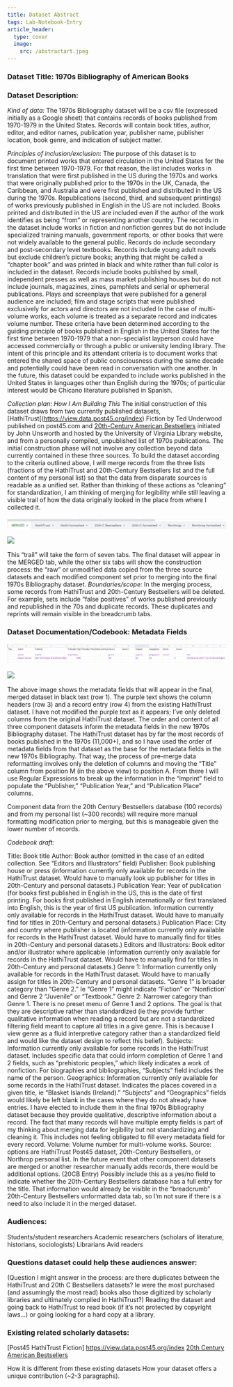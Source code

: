 ```yaml
---
title: Dataset Abstract
tags: Lab-Notebook-Entry
article_header:
  type: cover
  image:
    src: /abstractart.jpeg
---
```


### **Dataset Title: 1970s Bibliography of American Books**

### **Dataset Description:**

*Kind of data:* The 1970s Bibliography dataset will be a csv file (expressed initially as a Google sheet) that contains records of books published from 1970-1979 in the United States. Records will contain book titles, author, editor, and editor names, publication year, publisher name, publisher location, book genre, and indication of subject matter.

*Principles of inclusion/exclusion:* The purpose of this dataset is to document printed works that entered circulation in the United States for the first time between 1970-1979. For that reason, the list includes works in translation that were first published in the US during the 1970s and works that were originally published prior to the 1970s in the UK, Canada, the Caribbean, and Australia and were first published and distributed in the US during the 1970s. Republications (second, third, and subsequent printings) of works previously published in English in the US are not included. Books printed and distributed in the US are included even if the author of the work identifies as being “from” or representing another country.
The records in the dataset include works in fiction and nonfiction genres but do not include specialized training manuals, government reports, or other books that were not widely available to the general public. Records do include secondary and post-secondary level textbooks. Records include young adult novels but exclude children’s picture books; anything that might be called a “chapter book” and was printed in black and white rather than full color is included in the dataset. Records include books published by small, independent presses as well as mass market publishing houses but do not include journals, magazines, zines, pamphlets and serial or ephemeral publications. Plays and screenplays that were published for a general audience are included; film and stage scripts that were published exclusively for actors and directors are not included In the case of multi-volume works, each volume is treated as a separate record and indicates volume number.
These criteria have been determined according to the guiding principle of books published in English in the United States for the first time between 1970-1979 that a non-specialist layperson could have accessed commercially or through a public or university lending library. The intent of this principle and its attendant criteria is to document works that entered the shared space of public consciousness during the same decade and potentially could have been read in conversation with one another. In the future, this dataset could be expanded to include works published in the United States in languages other than English during the 1970s; of particular interest would be Chicano literature published in Spanish.

*Collection plan: How I Am Building This* The initial construction of this dataset draws from two currently published datasets, [HathiTrust[(https://view.data.post45.org/index) Fiction by Ted Underwood published on post45.com and [20th-Century American Bestsellers]( http://bestsellers.lib.virginia.edu/decade/1970) initiated by John Unsworth and hosted by the University of Virginia Library website, and from a personally compiled, unpublished list of 1970s publications. The initial construction phase will not involve any collection beyond data currently contained in these three sources. To build the dataset according to the criteria outlined above, I will merge records from the three lists (fractions of the HathiTrust and 20th-Century Bestsellers list and the full content of my personal list) so that the data from disparate sources is readable as a unified set. Rather than thinking of these actions as “cleaning” for standardization, I am thinking of merging for legibility while still leaving a visible trail of how the data originally looked in the place from where I collected it. 
 
<img class="image" src="tab_screenshot.jpg"/>

![](path-to-image)

This “trail” will take the form of seven tabs. The final dataset will appear in the MERGED tab, while the other six tabs will show the construction process: the “raw” or unmodified data copied from the three source datasets and each modified component set prior to merging into the final 1970s Bibliography dataset. 
*Boundaries/scope:* In the merging process, some records from HathiTrust and 20th-Century Bestsellers will be deleted. For example, sets include “false positives” of works published previously and republished in the 70s and duplicate records. These duplicates and reprints will remain visible in the breadcrumb tabs.
### **Dataset Documentation/Codebook: Metadata Fields**
 
<img class="image" src="metadata_fields.jpg"/>

![](path-to-image)

The above image shows the metadata fields that will appear in the final, merged dataset in black text (row 1). The purple text shows the column headers (row 3) and a record entry (row 4) from the existing HathiTrust dataset. I have not modified the purple text as it appears; I’ve only deleted columns from the original HathiTrust dataset. The order and content of all three component datasets inform the metadata fields in the new 1970s Bibliography dataset. The HathiTrust dataset has by far the most records of books published in the 1970s (11,000+), and so I have used the order of metadata fields from that dataset as the base for the metadata fields in the new 1970s Bibliography. That way, the process of pre-merge data reformatting involves only the deletion of columns and moving the “Title” column from position M (in the above view) to position A. From there I will use Regular Expressions to break up the information in the “imprint” field to populate the “Publisher,” “Publication Year,” and “Publication Place” columns. 

Component data from the 20th Century Bestsellers database (100 records) and from my personal list (~300 records) will require more manual formatting modification prior to merging, but this is manageable given the lower number of records.

*Codebook draft:*

Title: Book title 
Author: Book author (omitted in the case of an edited collection. See “Editors and Illustrators” field)
Publisher: Book publishing house or press (information currently only available for records in the HathiTrust dataset. Would have to manually look up publisher for titles in 20th-Century and personal datasets.)
Publication Year: Year of publication (for books first published in English in the US, this is the date of first printing. For books first published in English internationally or first translated into English, this is the year of first US publication. Information currently only available for records in the HathiTrust dataset. Would have to manually find for titles in 20th-Century and personal datasets.)
Publication Place: City and country where publisher is located (information currently only available for records in the HathiTrust dataset. Would have to manually find for titles in 20th-Century and personal datasets.)
Editors and Illustrators: Book editor and/or illustrator where applicable (information currently only available for records in the HathiTrust dataset. Would have to manually find for titles in 20th-Century and personal datasets.)
Genre 1: Information currently only available for records in the HathiTrust dataset. Would have to manually assign for titles in 20th-Century and personal datasets. “Genre 1” is broader category than “Genre 2.” Ie “Genre 1” might indicate “Fiction” or “Nonfiction’ and Genre 2 “Juvenile” or “Textbook.”
Genre 2: Narrower category than Genre 1. There is no preset menu of Genre 1 and 2 options. The goal is that they are descriptive rather than standardized (ie they provide further qualitative information when reading a record but are not a standardized filtering field meant to capture all titles in a give genre. This is because I view genre as a fluid interpretive category rather than a standardized field and would like the dataset design to reflect this belief).
Subjects: Information currently only available for some records in the HathiTrust dataset. Includes specific data that could inform completion of Genre 1 and 2 fields, such as “prehistoric peoples,” which likely indicates a work of nonfiction. For biographies and bibliographies, “Subjects” field includes the name of the person. 
Geographics: Information currently only available for some records in the HathiTrust dataset. Indicates the places covered in a given title, ie “Blasket Islands (Ireland).” “Subjects” and “Geographics” fields would likely be left blank in the cases where they do not already have entries. I have elected to include them in the final 1970s Bibliography dataset because they provide qualitative, descriptive information about a record. The fact that many records will have multiple empty fields is part of my thinking about merging data for legibility but not standardizing and cleaning it. This includes not feeling obligated to fill every metadata field for every record.
Volume: Volume number for multi-volume works.
Source: options are HathiTrust Post45 dataset, 20th-Century Bestsellers, or Northrop personal list. In the future event that other component datasets are merged or another researcher manually adds records, there would be additional options.
(20CB Entry) Possibly include this as a yes/no field to indicate whether the 20th-Century Bestsellers database has a full entry for the title. That information would already be visible in the “breadcrumb” 20th-Century Bestsellers unformatted data tab, so I’m not sure if there is a need to also include it in the merged dataset.

### **Audiences:**
Students/student researchers
Academic researchers (scholars of literature, historians, sociologists)
Librarians
Avid readers

### **Questions dataset could help these audiences answer:**
(Question I might answer in the process: are there duplicates between the HathiTrust and 20th C Bestsellers datasets? Ie were the most purchased (and assumingly the most read) books also those digitized by scholarly libraries and ultimately complied in HathiTrust?)
Reading the dataset and going back to HathiTrust to read book (if it’s not protected by copyright laws…) or going looking for a hard copy at a library.

### **Existing related scholarly datasets:**
[Post45 HathiTrust Fiction] https://view.data.post45.org/index
[20th Century American Bestsellers]( http://bestsellers.lib.virginia.edu/decade/1970)

How it is different from these existing datasets
How your dataset offers a unique contribution (~2-3 paragraphs).
